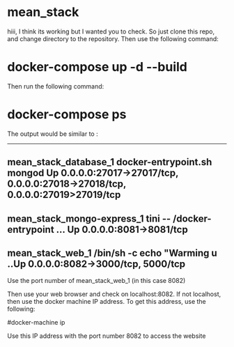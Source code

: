 # mean_stack

hiii, I think its working but I wanted you to check. So just clone this repo, and change directory to the repository. Then use the following command:

# docker-compose up -d --build

Then run the following command:

# docker-compose ps

The output would be similar to :

 
-------------------------------------------------------------------------------------------------------------------------------------
mean_stack_database_1      docker-entrypoint.sh mongod   Up     0.0.0.0:27017->27017/tcp, 0.0.0.0:27018->27018/tcp, 0.0.0.0:27019>27019/tcp                                          
-------------------------------------------------------------------------------------------------------------------------------------
mean_stack_mongo-express_1 tini -- /docker-entrypoint ... Up     0.0.0.0:8081->8081/tcp  
-------------------------------------------------------------------------------------------------------------------------------------
mean_stack_web_1             /bin/sh -c echo "Warming u ..Up     0.0.0.0:8082->3000/tcp, 5000/tcp 
-------------------------------------------------------------------------------------------------------------------------------------

Use the port number of mean_stack_web_1 (in this case 8082)

Then use your web browser and check on localhost:8082. If not localhost, then use the docker machine IP address. To get this address, use the following:

#docker-machine ip

Use this IP address with the port number 8082 to access the website
